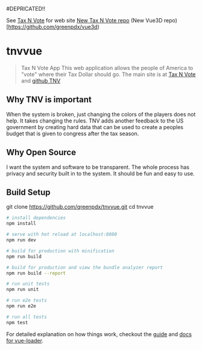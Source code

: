 #DEPRICATED!!

See [Tax N Vote](http://TaxNVote.org) for web site
[New Tax N Vote repo](https://github.com/greenpdx/tnvvue-2)
(New Vue3D repo)[https://github.com/greenpdx/vue3d)

# tnvvue
> Tax N Vote App
This web application allows the people of America to "vote" where their Tax Dollar should go. The main site is at [Tax N Vote](https://taxnvote.org) and [github TNV](https://github.com/greenpdx/taxnvote)

## Why TNV is important
When the system is broken, just changing the colors of the players does not help. It takes changing the rules. TNV adds another feedback to the US government by creating hard data that can be used to create a peoples budget that is given to congress after the tax season.

## Why Open Source
I want the system and software to be transparent. The whole process has privacy and security built in to the system. It should be fun and easy to use.

## Build Setup

git clone https://github.com/greenpdx/tnvvue.git
cd tnvvue

``` bash
# install dependencies
npm install

# serve with hot reload at localhost:8080
npm run dev

# build for production with minification
npm run build

# build for production and view the bundle analyzer report
npm run build --report

# run unit tests
npm run unit

# run e2e tests
npm run e2e

# run all tests
npm test
```

For detailed explanation on how things work, checkout the [guide](http://vuejs-templates.github.io/webpack/) and [docs for vue-loader](http://vuejs.github.io/vue-loader).
